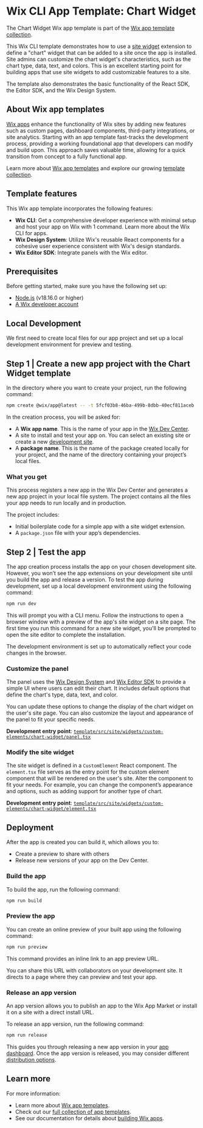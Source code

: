# Wix CLI App Template: Chart Widget

The Chart Widget Wix app template is part of the [Wix app template collection](https://dev.wix.com/apps-templates).

This Wix CLI template demonstrates how to use a [site widget](https://dev.wix.com/docs/build-apps/develop-your-app/frameworks/wix-cli/supported-extensions/site-extensions/site-widgets/add-a-site-widget-extension-in-the-cli) extension to define a "chart" widget that can be added to a site once the app is installed. Site admins can customize the chart widget's characteristics, such as the chart type, data, text, and colors. This is an excellent starting point for building apps that use site widgets to add customizable features to a site.

The template also demonstrates the basic functionality of the React SDK, the Editor SDK, and the Wix Design System.

## About Wix app templates

[Wix apps](https://dev.wix.com/docs/build-apps) enhance the functionality of Wix sites by adding new features such as custom pages, dashboard components, third-party integrations, or site analytics. Starting with an app template fast-tracks the development process, providing a working foundational app that developers can modify and build upon. This approach saves valuable time, allowing for a quick transition from concept to a fully functional app.

Learn more about [Wix app templates](https://dev.wix.com/docs/build-apps/get-started/templates/get-started-from-an-app-template) and explore our growing [template collection](https://dev.wix.com/apps-templates).

## Template features

This Wix app template incorporates the following features:

+ **Wix CLI**: Get a comprehensive developer experience with minimal setup and host your app on Wix with 1 command. Learn more about the Wix CLI for  apps.
+ **Wix Design System**: Utilize Wix's reusable React components for a cohesive user experience consistent with Wix's design standards.
+ **Wix Editor SDK**: Integrate panels with the Wix editor.

## Prerequisites

Before getting started, make sure you have the following set up:

+ [Node.js](https://nodejs.org/en/) (v18.16.0 or higher)
+ [A Wix developer account](https://users.wix.com/signin?loginDialogContext=signup&referralInfo=HEADER&postLogin=https:%2F%2Fdev.wix.com%2Fdc3%2Fmy-apps&postSignUp=https:%2F%2Fdev.wix.com%2Fdc3%2Fmy-apps&forceRender=true)

## Local Development

We first need to create local files for our app project and set up a local development environment for preview and testing.

## Step 1 | Create a new app project with the Chart Widget template

In the directory where you want to create your project, run the following command:

```bash
npm create @wix/app@latest -- -t 5fcf03b8-46ba-499b-8dbb-40ecf811aceb
```

In the creation process, you will be asked for:

+ A **Wix app name**. This is the name of your app in the [Wix Dev Center](https://dev.wix.com/apps/my-apps).
+ A site to install and test your app on. You can select an existing site or create a new [development site](https://dev.wix.com/docs/build-apps/develop-your-app/frameworks/wix-cli/get-started/quick-start#development-site).
+ A **package name**. This is the name of the package created locally for your project, and the name of the directory containing your project’s local files.

### What you get

This process registers a new app in the Wix Dev Center and generates a new app project in your local file system. The project contains all the files your app needs to run locally and in production.

The project includes:

+ Initial boilerplate code for a simple app with a site widget extension.
+ A `package.json` file with your app’s dependencies.

## Step 2 | Test the app

The app creation process installs the app on your chosen development site. However, you won’t see the app extensions on your development site until you build the app and release a version. To test the app during development, set up a local development environment using the following command:

```bash
npm run dev
```

This will prompt you with a CLI menu. Follow the instructions to open a browser window with a preview of the app's site widget on a site page. The first time you run this command for a new site widget, you'll be prompted to open the site editor to complete the installation. 

The development environment is set up to automatically reflect your code changes in the browser.

### Customize the panel

The panel uses the [Wix Design System](https://www.wixdesignsystem.com/) and [Wix Editor SDK](https://dev.wix.com/docs/sdk/host-modules/editor/introduction) to provide a simple UI where users can edit their chart. It includes default options that define the chart's type, data, text, and color.

You can update these options to change the display of the chart widget on the user's site page. You can also customize the layout and appearance of the panel to fit your specific needs.

**Development entry point**: [`template/src/site/widgets/custom-elements/chart-widget/panel.tsx`](template/src/site/widgets/custom-elements/chart-widget/panel.tsx)

### Modify the site widget

The site widget is defined in a `CustomElement` React component. The `element.tsx` file serves as the entry point for the custom element component that will be rendered on the user's site. Alter the component to fit your needs. For example, you can change the component’s appearance and options, such as adding support for another type of chart.

**Development entry point**: [`template/src/site/widgets/custom-elements/chart-widget/element.tsx`](template/src/site/widgets/custom-elements/chart-widget/element.tsx)

## Deployment

After the app is created you can build it, which allows you to:

+ Create a preview to share with others
+ Release new versions of your app on the Dev Center.

### Build the app

To build the app, run the following command:

```bash
npm run build
```

### Preview the app

You can create an online preview of your built app using the following command:

```bash
npm run preview
```

This command provides an inline link to an app preview URL.

You can share this URL with collaborators on your development site. It directs to a page where they can preview and test your app.

### Release an app version

An app version allows you to publish an app to the Wix App Market or install it on a site with a direct install URL.

To release an app version, run the following command:

```bash
npm run release
```

This guides you through releasing a new app version in your [app dashboard](https://dev.wix.com/apps/my-apps). Once the app version is released, you may consider different [distribution options](https://dev.wix.com/docs/build-apps/launch-your-app/app-distribution/about-app-distribution).

## Learn more

For more information:

+ Learn more about [Wix app templates](https://dev.wix.com/docs/build-apps/get-started/templates/get-started-from-an-app-template).
+ Check out our [full collection of app templates](https://dev.wix.com/apps-templates).
+ See our documentation for details about [building Wix apps](https://dev.wix.com/docs/build-apps).
